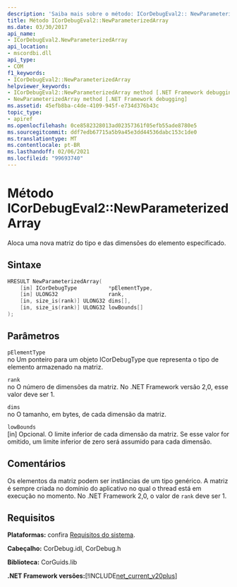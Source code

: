 ```yaml
---
description: 'Saiba mais sobre o método: ICorDebugEval2:: NewParameterizedArray'
title: Método ICorDebugEval2::NewParameterizedArray
ms.date: 03/30/2017
api_name:
- ICorDebugEval2.NewParameterizedArray
api_location:
- mscordbi.dll
api_type:
- COM
f1_keywords:
- ICorDebugEval2::NewParameterizedArray
helpviewer_keywords:
- ICorDebugEval2::NewParameterizedArray method [.NET Framework debugging]
- NewParameterizedArray method [.NET Framework debugging]
ms.assetid: 45efb8ba-c4de-4109-945f-e734d376b43c
topic_type:
- apiref
ms.openlocfilehash: 0ce8582328013ad02357361f05efb55ade8780e5
ms.sourcegitcommit: ddf7edb67715a5b9a45e3dd44536dabc153c1de0
ms.translationtype: MT
ms.contentlocale: pt-BR
ms.lasthandoff: 02/06/2021
ms.locfileid: "99693740"
---
```

# <a name="icordebugeval2newparameterizedarray-method"></a>Método ICorDebugEval2::NewParameterizedArray

Aloca uma nova matriz do tipo e das dimensões do elemento especificado.  
  
## <a name="syntax"></a>Sintaxe  
  
```cpp  
HRESULT NewParameterizedArray(  
    [in] ICorDebugType          *pElementType,  
    [in] ULONG32                rank,  
    [in, size_is(rank)] ULONG32 dims[],  
    [in, size_is(rank)] ULONG32 lowBounds[]  
);  
```  
  
## <a name="parameters"></a>Parâmetros  

 `pElementType`  
 no Um ponteiro para um objeto ICorDebugType que representa o tipo de elemento armazenado na matriz.  
  
 `rank`  
 no O número de dimensões da matriz. No .NET Framework versão 2,0, esse valor deve ser 1.  
  
 `dims`  
 no O tamanho, em bytes, de cada dimensão da matriz.  
  
 `lowBounds`  
 [in] Opcional. O limite inferior de cada dimensão da matriz. Se esse valor for omitido, um limite inferior de zero será assumido para cada dimensão.  
  
## <a name="remarks"></a>Comentários  

 Os elementos da matriz podem ser instâncias de um tipo genérico. A matriz é sempre criada no domínio do aplicativo no qual o thread está em execução no momento. No .NET Framework 2,0, o valor de `rank` deve ser 1.  
  
## <a name="requirements"></a>Requisitos  

 **Plataformas:** confira [Requisitos do sistema](../../get-started/system-requirements.md).  
  
 **Cabeçalho:** CorDebug.idl, CorDebug.h  
  
 **Biblioteca:** CorGuids.lib  
  
 **.NET Framework versões:**[!INCLUDE[net_current_v20plus](../../../../includes/net-current-v20plus-md.md)]
